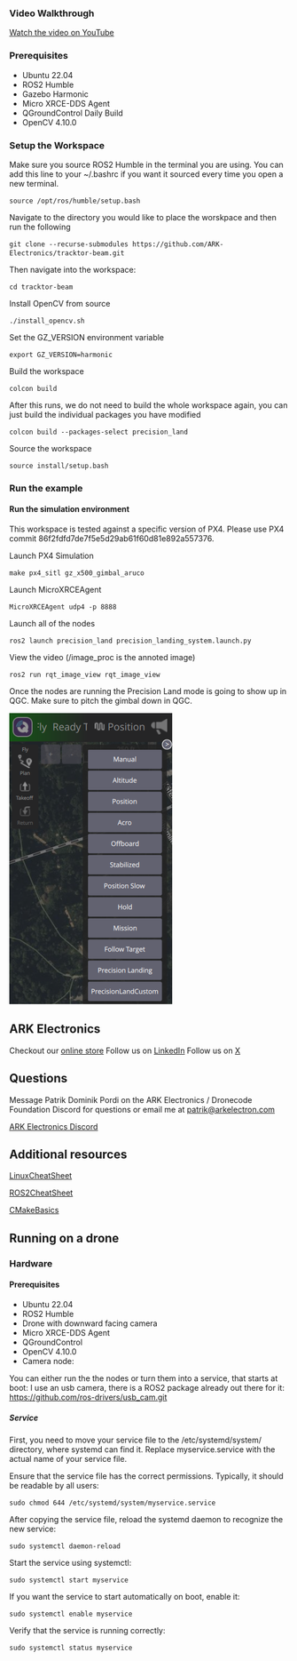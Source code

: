 ### Video Walkthrough
[Watch the video on YouTube](https://youtu.be/3BJB3OAo3tw?si=rJiTScTOzJzZjN2t)


### Prerequisites
* Ubuntu 22.04
* ROS2 Humble
* Gazebo Harmonic
* Micro XRCE-DDS Agent
* QGroundControl Daily Build
* OpenCV 4.10.0

### Setup the Workspace
Make sure you source ROS2 Humble in the terminal you are using. You can add this line to your ~/.bashrc if you want it sourced every time you open a new terminal.
```
source /opt/ros/humble/setup.bash
```

Navigate to the directory you would like to place the worskpace and then run the following
```
git clone --recurse-submodules https://github.com/ARK-Electronics/tracktor-beam.git
```

Then navigate into the workspace:
```
cd tracktor-beam
```

Install OpenCV from source
```
./install_opencv.sh 
```

Set the GZ_VERSION environment variable
```
export GZ_VERSION=harmonic
```

Build the workspace
```
colcon build
```

After this runs, we do not need to build the whole workspace again, you can just build the individual packages you have modified
```
colcon build --packages-select precision_land
```

Source the workspace
```
source install/setup.bash 
```

### Run the example

#### Run the simulation environment
This workspace is tested against a specific version of PX4. Please use PX4 commit 86f2fdfd7de7f5e5d29ab61f60d81e892a557376.

Launch PX4 Simulation
```
make px4_sitl gz_x500_gimbal_aruco
```

Launch MicroXRCEAgent
```
MicroXRCEAgent udp4 -p 8888
```

Launch all of the nodes
```
ros2 launch precision_land precision_landing_system.launch.py
```

View the video (/image_proc is the annoted image)
```
ros2 run rqt_image_view rqt_image_view
```

Once the nodes are running the Precision Land mode is going to show up in QGC. Make sure to pitch the gimbal down in QGC.

![](Precision.png)

## ARK Electronics
Checkout our [online store](https://arkelectron.com/)
Follow us on [LinkedIn](https://www.linkedin.com/company/ark-electronics-llc/)
Follow us on [X](https://x.com/ark_electr0nics)


## Questions
Message Patrik Dominik Pordi on the ARK Electronics / Dronecode Foundation Discord for questions or email me at patrik@arkelectron.com

[ARK Electronics Discord](https://discord.gg/un4HYu8k)


## Additional resources
[LinuxCheatSheet](https://www.geeksforgeeks.org/linux-commands-cheat-sheet/)

[ROS2CheatSheet](https://www.theconstruct.ai/wp-content/uploads/2021/10/ROS2-Command-Cheat-Sheets-updated.pdf)

[CMakeBasics](https://nu-msr.github.io/navigation_site/lectures/cmake_basics.html)


## Running on a drone

### Hardware
#### Prerequisites
* Ubuntu 22.04
* ROS2 Humble
* Drone with downward facing camera
* Micro XRCE-DDS Agent
* QGroundControl
* OpenCV 4.10.0
* Camera node:

You can either run the the nodes or turn them into a service, that starts at boot:
I use an usb camera, there is a ROS2 package already out there for it:
https://github.com/ros-drivers/usb_cam.git

##### Service

First, you need to move your service file to the /etc/systemd/system/ directory, where systemd can find it. Replace myservice.service with the actual name of your service file.

Ensure that the service file has the correct permissions. Typically, it should be readable by all users:
```
sudo chmod 644 /etc/systemd/system/myservice.service

```
After copying the service file, reload the systemd daemon to recognize the new service:

```
sudo systemctl daemon-reload

```
Start the service using systemctl:

```
sudo systemctl start myservice

```
If you want the service to start automatically on boot, enable it:

```
sudo systemctl enable myservice

```
Verify that the service is running correctly:
```
sudo systemctl status myservice

```
